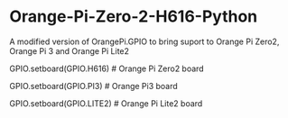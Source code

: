 # Orange-Pi-Zero-2-H616-Python
A modified version of OrangePi.GPIO to bring suport to Orange Pi Zero2, Orange Pi 3 and Orange Pi Lite2

GPIO.setboard(GPIO.H616) # Orange Pi Zero2 board

GPIO.setboard(GPIO.PI3) # Orange Pi3 board

GPIO.setboard(GPIO.LITE2) # Orange Pi Lite2 board

